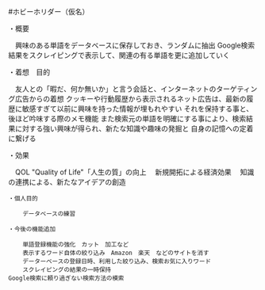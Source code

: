 #ホビーホリダー（仮名）

・概要

　興味のある単語をデータベースに保存しておき、ランダムに抽出
Google検索結果をスクレイピングで表示して、関連の有る単語を更に追加していく

・着想　目的

　友人との「暇だ、何か無いか」と言う会話と、インターネットのターゲティング広告からの着想
クッキーや行動履歴から表示されるネット広告は、最新の履歴に敏感すぎて以前に興味を持った情報が埋もれやすい
それを保持する事と、後ほど吟味する際のメモ機能
また検索元の単語を明確にする事により、検索結果に対する強い興味が得られ、新たな知識や趣味の発掘と
自身の記憶への定着に繋げる
　

・効果

　QOL "Quality of Life"「人生の質」の向上
　新規開拓による経済効果
　知識の連携による、新たなアイデアの創造




	・個人目的

		データベースの練習

	・今後の機能追加

		単語登録機能の強化　カット　加工など
		表示するワード自体の絞り込み　Amazon　楽天　などのサイトを消す
		データーベースの登録日時、利用した絞り込み、検索お気に入りワード
		スクレイピングの結果の一時保持
	Google検索に頼り過ぎない検索方法の模索
